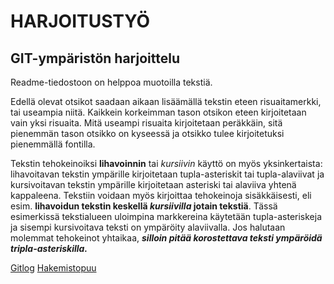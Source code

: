 # HARJOITUSTYÖ

## GIT-ympäristön harjoittelu

Readme-tiedostoon on helppoa muotoilla tekstiä. 

Edellä olevat otsikot saadaan aikaan lisäämällä tekstin eteen risuaitamerkki, tai useampia niitä. Kaikkein korkeimman tason otsikon eteen kirjoitetaan vain yksi risuaita. Mitä useampi risuaita kirjoitetaan peräkkäin, sitä pienemmän tason otsikko on kyseessä ja otsikko tulee kirjoitetuksi pienemmällä fontilla.

Tekstin tehokeinoiksi **lihavoinnin** tai _kursiivin_ käyttö on myös yksinkertaista: lihavoitavan tekstin ympärille kirjoitetaan tupla-asteriskit tai tupla-alaviivat ja kursivoitavan tekstin ympärille kirjoitetaan asteriski tai alaviiva yhtenä kappaleena. Tekstiin voidaan myös kirjoittaa tehokeinoja sisäkkäisesti, eli esim. **lihavoidun tekstin keskellä _kursiivilla_ jotain tekstiä**. Tässä esimerkissä tekstialueen uloimpina markkereina käytetään tupla-asteriskeja ja sisempi kursivoitava teksti on ympäröity alaviivalla. Jos halutaan molemmat tehokeinot yhtaikaa, ***silloin pitää korostettava teksti ympäröidä tripla-asteriskilla.***

[Gitlog](laskurit/week1/gitlog.txt)
[Hakemistopuu](laskurit/week1/komentorivi.txt)
